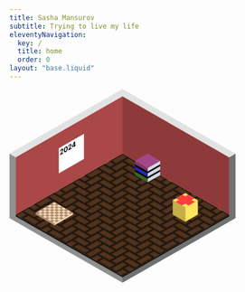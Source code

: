 ```yaml
---
title: Sasha Mansurov
subtitle: Trying to live my life
eleventyNavigation:
  key: /
  title: home
  order: 0
layout: "base.liquid"
---
```


<svg width="100%" style="max-width: 400px;" viewBox="0 0 126 108" fill="none" xmlns="http://www.w3.org/2000/svg">
  <defs>
    <pattern id="floor-pattern" width="14" height="12" fill="#1C140E" patternUnits="userSpaceOnUse">
      <path d="M14 7.42V8L7 4L10.5 2L14 4V4.58L10.5 2.58L8 4L14 7.42Z" />
      <path d="M14 3.43V4L7 0H8L14 3.43Z" />
      <path d="M0 4L3.5 6L0 8V7.42L2.5 6L0 4.58V4Z" />
      <path d="M0 0L3.5 2L0 4V3.42L2.5 2L0 0.58V0Z" />
      <path d="M14 11.42V12L7 8L10.5 6L14 8V8.58L10.5 6.58L8 8L14 11.42Z" />
      <path d="M14 12L10.5 10L7 12H8L10.5 10.58L13 12H14Z" />
      <path d="M7 0L10.5 2L3.5 6V5.42L9.5 2L7 0.58V0Z" />
      <path d="M3.5 5.42V6L0 4L7 0V0.58L1 4L3.5 5.42Z" />
      <path d="M7 0L3.5 2L0 0H1L3.5 1.42L6 0H7Z" />
      <path d="M7 4L10.5 6L3.5 10V9.42L9.5 6L7 4.58V4Z" />
      <path d="M3.5 9.42V10L0 8L7 4V4.58L1 8L3.5 9.42Z" />
      <path d="M10.5 10L7 12H6L9.5 10L7 8.58L1 12H0L7 8L10.5 10Z" />
      <path d="M0 8L3.5 10L0 12V11.42L2.5 10L0 8.58V8Z" />
      <path d="M13 0H14V0.58L13 0Z" />
    </pattern>
  </defs>
  <g id="room">
    <g id="cube">
      <path id="floor_right" d="M63 104L122.5 70V38L126 36V72L63 108V104Z" fill="#707171"/>
      <path id="floor_left" d="M3.5 69.9999L63 104V108L0 71.9999V36L3.5 37.9999V69.9999Z" fill="#90908F"/>
      <path id="floor-bottom" d="M3.5 70L63 104L122.5 70V71L63 105L3.5 71V70Z" fill="#1A1614"/>
      <path id="floor" d="M62.999 36L122.5 70L63 104L3.5 70L62.999 36Z" fill="#51321D"/>
      <path id="floor" d="M62.999 36L122.5 70L63 104L3.5 70L62.999 36Z" fill="url(#floor-pattern)"/>
      <path id="right wall" d="M62.999 4L122.5 38V70L62.999 36V4Z" fill="#8E3A3A"/>
      <path id="wall_right_top" d="M122.5 38L126 36L63 0V4L122.5 38Z" fill="#E1E2E2"/>
      <path id="left wall" d="M3.5 38L62.999 4V36L3.5 70V38Z" fill="#AA4747"/>
      <path id="wall_left_top" d="M63 0V4L3.5 38L0 36L63 0Z" fill="#E1E2E2"/>
    </g>
    <a href="/wishlist" class="hover-opacity">
      <g id="gift">
        <path id="right side" d="M98 66L105 62V70L98 74V66Z" fill="#FFE55F"/>
        <path id="left side" d="M91 62L98 66V74L91 70V62Z" fill="#C4B047"/>
        <path id="top" d="M98 58L91 62L98 66L105 62L98 58Z" fill="#FFE55F"/>
        <path id="top_right" d="M99.6299 58.9316L103.13 60.9316L96.1299 64.9316L92.6299 62.9316L99.6299 58.9316Z" fill="#FF3D3D"/>
        <path id="top_left" d="M96.3804 58.9253L103.38 62.9253L99.8809 64.9253L92.8809 60.9253L96.3804 58.9253Z" fill="#FF3D3D"/>
      </g>
    </a>
    <a href="/books" class="hover-opacity">
      <g id="books">
        <path id="right side_2" d="M77 44L84 40V48L77 52V44Z" fill="#D0DAE4"/>
        <path id="left bot side" d="M70 46L77 50V52L70 48V46Z" fill="#336A22"/>
        <path id="left middle side" d="M70 43L77 47V49L70 45V43Z" fill="#1F2DB2"/>
        <path id="left top side" d="M70 40L77 44V46L70 42V40Z" fill="#85356A"/>
        <path id="book" d="M70 42L77 46V47L70 43V42Z" fill="#090108"/>
        <path id="book_2" d="M84 42L77 46V47L84 43V42Z" fill="#090108"/>
        <path id="book_3" d="M84 45L77 49V50L84 46V45Z" fill="#090108"/>
        <path id="book_4" d="M70 45L77 49V50L70 46V45Z" fill="#090108"/>
        <path id="top_2" d="M77 36L70 40L77 44L84 40L77 36Z" fill="#A2478A"/>
      </g>
    </a>
    <a href="/chess" class="hover-opacity">
      <g id="chess">
        <g id="board">
          <rect id="lightboard" width="12" height="12" transform="matrix(0.866025 0.5 -0.866025 0.5 25 63)" fill="#EDD9B9"/>
          <path id="cell" d="M26.2988 65.25L27.5979 66L26.2988 66.75L24.9998 66L26.2988 65.25Z" fill="#AF8969"/>
          <path id="cell_2" d="M23.7012 66.75L25.0002 67.5L23.7012 68.25L22.4021 67.5L23.7012 66.75Z" fill="#AF8969"/>
          <path id="cell_3" d="M21.1025 68.25L22.4016 69L21.1025 69.75L19.8035 69L21.1025 68.25Z" fill="#AF8969"/>
          <path id="cell_4" d="M18.5049 69.75L19.8039 70.5L18.5049 71.25L17.2058 70.5L18.5049 69.75Z" fill="#AF8969"/>
          <path id="cell_5" d="M28.8975 65.25L30.1965 66L28.8975 66.75L27.5984 66L28.8975 65.25Z" fill="#AF8969"/>
          <path id="cell_6" d="M26.2988 66.75L27.5979 67.5L26.2988 68.25L24.9998 67.5L26.2988 66.75Z" fill="#AF8969"/>
          <path id="cell_7" d="M23.7012 68.25L25.0002 69L23.7012 69.75L22.4021 69L23.7012 68.25Z" fill="#AF8969"/>
          <path id="cell_8" d="M21.1025 69.75L22.4016 70.5L21.1025 71.25L19.8035 70.5L21.1025 69.75Z" fill="#AF8969"/>
          <path id="cell_9" d="M28.8975 66.75L30.1965 67.5L28.8975 68.25L27.5984 67.5L28.8975 66.75Z" fill="#AF8969"/>
          <path id="cell_10" d="M26.2988 68.25L27.5979 69L26.2988 69.75L24.9998 69L26.2988 68.25Z" fill="#AF8969"/>
          <path id="cell_11" d="M23.7012 69.75L25.0002 70.5L23.7012 71.25L22.4021 70.5L23.7012 69.75Z" fill="#AF8969"/>
          <path id="cell_12" d="M21.1025 71.25L22.4016 72L21.1025 72.75L19.8035 72L21.1025 71.25Z" fill="#AF8969"/>
          <path id="cell_13" d="M31.4951 66.75L32.7942 67.5L31.4951 68.25L30.1961 67.5L31.4951 66.75Z" fill="#AF8969"/>
          <path id="cell_14" d="M28.8975 68.25L30.1965 69L28.8975 69.75L27.5984 69L28.8975 68.25Z" fill="#AF8969"/>
          <path id="cell_15" d="M26.2988 69.75L27.5979 70.5L26.2988 71.25L24.9998 70.5L26.2988 69.75Z" fill="#AF8969"/>
          <path id="cell_16" d="M23.7012 71.25L25.0002 72L23.7012 72.75L22.4021 72L23.7012 71.25Z" fill="#AF8969"/>
          <path id="cell_17" d="M31.4951 68.25L32.7942 69L31.4951 69.75L30.1961 69L31.4951 68.25Z" fill="#AF8969"/>
          <path id="cell_18" d="M28.8975 69.75L30.1965 70.5L28.8975 71.25L27.5984 70.5L28.8975 69.75Z" fill="#AF8969"/>
          <path id="cell_19" d="M26.2988 71.25L27.5979 72L26.2988 72.75L24.9998 72L26.2988 71.25Z" fill="#AF8969"/>
          <path id="cell_20" d="M23.7012 72.75L25.0002 73.5L23.7012 74.25L22.4021 73.5L23.7012 72.75Z" fill="#AF8969"/>
          <path id="cell_21" d="M34.0938 68.25L35.3928 69L34.0937 69.75L32.7947 69L34.0938 68.25Z" fill="#AF8969"/>
          <path id="cell_22" d="M31.4951 69.75L32.7942 70.5L31.4951 71.25L30.1961 70.5L31.4951 69.75Z" fill="#AF8969"/>
          <path id="cell_23" d="M28.8975 71.25L30.1965 72L28.8975 72.75L27.5984 72L28.8975 71.25Z" fill="#AF8969"/>
          <path id="cell_24" d="M26.2988 72.75L27.5979 73.5L26.2988 74.25L24.9998 73.5L26.2988 72.75Z" fill="#AF8969"/>
          <path id="cell_25" d="M26.2988 63.75L27.5979 64.5L26.2988 65.25L24.9998 64.5L26.2988 63.75Z" fill="#AF8969"/>
          <path id="cell_26" d="M23.7012 65.25L25.0002 66L23.7012 66.75L22.4021 66L23.7012 65.25Z" fill="#AF8969"/>
          <path id="cell_27" d="M21.1025 66.75L22.4016 67.5L21.1025 68.25L19.8035 67.5L21.1025 66.75Z" fill="#AF8969"/>
          <path id="cell_28" d="M18.5049 68.25L19.8039 69L18.5049 69.75L17.2058 69L18.5049 68.25Z" fill="#AF8969"/>
          <path id="cell_29" d="M23.7012 63.75L25.0002 64.5L23.7012 65.25L22.4021 64.5L23.7012 63.75Z" fill="#AF8969"/>
          <path id="cell_30" d="M21.1025 65.25L22.4016 66L21.1025 66.75L19.8035 66L21.1025 65.25Z" fill="#AF8969"/>
          <path id="cell_31" d="M18.5049 66.75L19.8039 67.5L18.5049 68.25L17.2058 67.5L18.5049 66.75Z" fill="#AF8969"/>
          <path id="cell_32" d="M15.9062 68.25L17.2053 69L15.9062 69.75L14.6072 69L15.9062 68.25Z" fill="#AF8969"/>
          <path id="Rectangle 2834" d="M14.6074 69L24.9997 75L24.9997 76L14.6074 70L14.6074 69Z" fill="#AF8969"/>
          <path id="Rectangle 2835" d="M35.3926 69L35.3926 70L25.0003 76L25.0003 75L35.3926 69Z" fill="#EDD9B9"/>
        </g>
      </g>
    </a>
    <a href="/calendars" class="hover-opacity">
      <g id="calendar">
        <path id="paper" d="M27.5 33L41.5 25V39L27.5 47V33Z" fill="white"/>
        <path id="2024" d="M28.2042 36.8821L28.2042 36.4389L29.101 34.9624C29.1773 34.8331 29.2412 34.7195 29.2929 34.6214C29.3454 34.523 29.3851 34.4332 29.4122 34.3523C29.4393 34.2704 29.4528 34.1911 29.4528 34.1143C29.4528 34.0291 29.436 33.9654 29.4024 33.9233C29.3687 33.8802 29.3228 33.8589 29.2646 33.8594C29.2064 33.8589 29.1403 33.88 29.0665 33.9226C28.9895 33.9671 28.9222 34.0239 28.8648 34.093C28.8074 34.1622 28.7631 34.2393 28.7319 34.3246C28.7008 34.4098 28.6852 34.4988 28.6852 34.5916L28.1796 34.8835C28.1796 34.6932 28.2169 34.5064 28.2915 34.3232C28.3662 34.1399 28.4707 33.9711 28.6052 33.8168C28.7397 33.6624 28.8947 33.5346 29.0702 33.4332C29.2507 33.3291 29.4077 33.2753 29.5414 33.272C29.6759 33.2673 29.7804 33.3082 29.8551 33.3949C29.9297 33.4815 29.967 33.6087 29.967 33.7763C29.967 33.8861 29.9481 34.0054 29.9104 34.1342C29.8735 34.2625 29.8075 34.4195 29.7124 34.6051C29.6172 34.7898 29.4832 35.023 29.3101 35.3047L28.9423 35.9332L28.9423 35.9531L30.0002 35.3423L30.0002 35.8452L28.2042 36.8821ZM31.374 35.1159C31.1624 35.2372 30.9803 35.2821 30.8278 35.2509C30.6761 35.2192 30.5592 35.1138 30.4772 34.9348C30.396 34.7554 30.3558 34.5063 30.3567 34.1877C30.3567 33.8704 30.3973 33.5766 30.4784 33.3063C30.5605 33.0355 30.6773 32.798 30.829 32.5939C30.9816 32.3884 31.1632 32.2248 31.374 32.1032C31.5848 31.9815 31.766 31.9355 31.9177 31.9654C32.0703 31.9947 32.1875 32.0975 32.2695 32.2736C32.3516 32.4488 32.3921 32.6953 32.3913 33.013C32.3913 33.3321 32.3503 33.6285 32.2683 33.9022C32.1871 34.1754 32.0707 34.4154 31.9189 34.6223C31.7672 34.8292 31.5856 34.9938 31.374 35.1159ZM31.374 34.606C31.5183 34.5227 31.6336 34.3723 31.7197 34.155C31.8058 33.9377 31.8484 33.6616 31.8476 33.3269C31.8476 33.1062 31.8279 32.9339 31.7886 32.8098C31.75 32.6853 31.6951 32.6067 31.6237 32.574C31.5532 32.5409 31.4699 32.552 31.374 32.6074C31.2305 32.6903 31.1157 32.8394 31.0296 33.0549C30.9434 33.2703 30.9 33.5435 30.8992 33.8745C30.8992 34.098 30.9184 34.2734 30.957 34.4007C30.9963 34.5267 31.0517 34.6065 31.123 34.6401C31.1944 34.6728 31.278 34.6614 31.374 34.606ZM32.7711 34.2454L32.7711 33.8022L33.6679 32.3256C33.7442 32.1964 33.8082 32.0827 33.8598 31.9847C33.9123 31.8862 33.9521 31.7965 33.9791 31.7156C34.0062 31.6336 34.0197 31.5543 34.0197 31.4776C34.0197 31.3924 34.0029 31.3287 33.9693 31.2866C33.9357 31.2435 33.8898 31.2222 33.8315 31.2227C33.7733 31.2222 33.7073 31.2433 33.6335 31.2859C33.5564 31.3304 33.4891 31.3872 33.4317 31.4563C33.3743 31.5254 33.33 31.6026 33.2989 31.6879C33.2677 31.7731 33.2521 31.8621 33.2521 31.9549L32.7465 32.2468C32.7465 32.0565 32.7838 31.8697 32.8585 31.6864C32.9331 31.5032 33.0377 31.3344 33.1722 31.18C33.3067 31.0257 33.4617 30.8978 33.6372 30.7965C33.8176 30.6924 33.9746 30.6386 34.1083 30.6353C34.2428 30.6306 34.3474 30.6715 34.422 30.7582C34.4966 30.8448 34.5339 30.9719 34.5339 31.1396C34.5339 31.2494 34.5151 31.3687 34.4774 31.4975C34.4404 31.6258 34.3744 31.7828 34.2793 31.9684C34.1842 32.1531 34.0501 32.3862 33.877 32.668L33.5092 33.2965L33.5092 33.3164L34.5672 32.7056L34.5672 33.2085L32.7711 34.2454ZM34.8609 32.5275L34.8609 32.0431L35.9126 29.5225L36.2743 29.3137L36.2743 29.9842L36.0602 30.1078L35.3972 31.7022L35.3972 31.725L36.8918 30.862L36.8918 31.3549L34.8609 32.5275ZM36.0701 32.3407L36.0701 31.6816L36.0799 31.4615L36.0799 29.426L36.5794 29.1376L36.5794 32.0467L36.0701 32.3407Z" fill="black"/>
      </g>
    </a>
  </g>
</svg>
